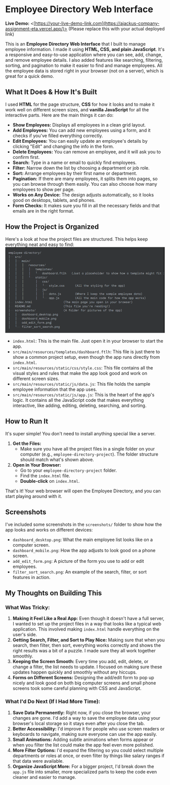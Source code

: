 # Employee Directory Web Interface

**Live Demo:** <[https://your-live-demo-link.com](https://ajackus-company-assignment-eta.vercel.app/)> (Please replace this with your actual deployed link)

This is an **Employee Directory Web Interface** that I built to manage employee information. I made it using **HTML, CSS, and plain JavaScript**. It's a responsive and easy-to-use application where you can see, add, change, and remove employee details. I also added features like searching, filtering, sorting, and pagination to make it easier to find and manage employees. All the employee data is stored right in your browser (not on a server), which is great for a quick demo.

## What It Does & How It's Built

I used **HTML** for the page structure, **CSS** for how it looks and to make it work well on different screen sizes, and **vanilla JavaScript** for all the interactive parts. Here are the main things it can do:

* **Show Employees:** Displays all employees in a clean grid layout.
* **Add Employees:** You can add new employees using a form, and it checks if you've filled everything correctly.
* **Edit Employees:** You can easily update an employee's details by clicking "Edit" and changing the info in the form.
* **Delete Employees:** You can remove an employee, and it will ask you to confirm first.
* **Search:** Type in a name or email to quickly find employees.
* **Filter:** Narrow down the list by choosing a department or job role.
* **Sort:** Arrange employees by their first name or department.
* **Pagination:** If there are many employees, it splits them into pages, so you can browse through them easily. You can also choose how many employees to show per page.
* **Works on Any Device:** The design adjusts automatically, so it looks good on desktops, tablets, and phones.
* **Form Checks:** It makes sure you fill in all the necessary fields and that emails are in the right format.

## How the Project is Organized

Here's a look at how the project files are structured. This helps keep everything neat and easy to find:
![alt text](image.png)



* `index.html`: This is the main file. Just open it in your browser to start the app.
* `src/main/resources/templates/dashboard.ftlh`: This file is just there to show a common project setup, even though the app runs directly from `index.html`.
* `src/main/resources/static/css/style.css`: This file contains all the visual styles and rules that make the app look good and work on different screen sizes.
* `src/main/resources/static/js/data.js`: This file holds the sample employee information that the app uses.
* `src/main/resources/static/js/app.js`: This is the heart of the app's logic. It contains all the JavaScript code that makes everything interactive, like adding, editing, deleting, searching, and sorting.

## How to Run It

It's super simple! You don't need to install anything special like a server.

1.  **Get the Files:**
    * Make sure you have all the project files in a single folder on your computer (e.g., `employee-directory-project`). The folder structure should match what's shown above.
2.  **Open in Your Browser:**
    * Go to your `employee-directory-project` folder.
    * Find the `index.html` file.
    * **Double-click** on `index.html`.

That's it! Your web browser will open the Employee Directory, and you can start playing around with it.

## Screenshots

I've included some screenshots in the `screenshots/` folder to show how the app looks and works on different devices:

* `dashboard_desktop.png`: What the main employee list looks like on a computer screen.
* `dashboard_mobile.png`: How the app adjusts to look good on a phone screen.
* `add_edit_form.png`: A picture of the form you use to add or edit employees.
* `filter_sort_search.png`: An example of the search, filter, or sort features in action.

## My Thoughts on Building This

### What Was Tricky:

1.  **Making it Feel Like a Real App:** Even though it doesn't have a full server, I wanted to set up the project files in a way that looks like a typical web application. This involved making `index.html` handle everything on the user's side.
2.  **Getting Search, Filter, and Sort to Play Nice:** Making sure that when you search, then filter, then sort, everything works correctly and shows the right results was a bit of a puzzle. I made sure they all work together smoothly.
3.  **Keeping the Screen Smooth:** Every time you add, edit, delete, or change a filter, the list needs to update. I focused on making sure these updates happen quickly and smoothly without any hiccups.
4.  **Forms on Different Screens:** Designing the add/edit form to pop up nicely and look good on both big computer screens and small phone screens took some careful planning with CSS and JavaScript.

### What I'd Do Next (If I Had More Time):

1.  **Save Data Permanently:** Right now, if you close the browser, your changes are gone. I'd add a way to save the employee data using your browser's local storage so it stays even after you close the tab.
2.  **Better Accessibility:** I'd improve it for people who use screen readers or keyboards to navigate, making sure everyone can use the app easily.
3.  **Small Animations:** Adding subtle animations when forms appear or when you filter the list could make the app feel even more polished.
4.  **More Filter Options:** I'd expand the filtering so you could select multiple departments or roles at once, or even filter by things like salary ranges if that data were available.
5.  **Organize JavaScript More:** For a bigger project, I'd break down the `app.js` file into smaller, more specialized parts to keep the code even cleaner and easier to manage.
